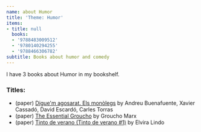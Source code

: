 ```yaml
---
name: about Humor
title: 'Theme: Humor'
items:
- title: null
  books:
  - '9788483009512'
  - '9780140294255'
  - '9788466306782'
subtitle: Books about humor and comedy
---
```

I have 3 books about Humor in my bookshelf.

### Titles:
- (paper) [Digue'm agosarat. Els monòlegs](/books/info/9788483009512) by Andreu Buenafuente, Xavier Cassadó, David Escardó, Carles Torras
- (paper) [The Essential Groucho](/books/info/9780140294255) by Groucho Marx
- (paper) [Tinto de verano (Tinto de verano #1)](/books/info/9788466306782) by Elvira Lindo
